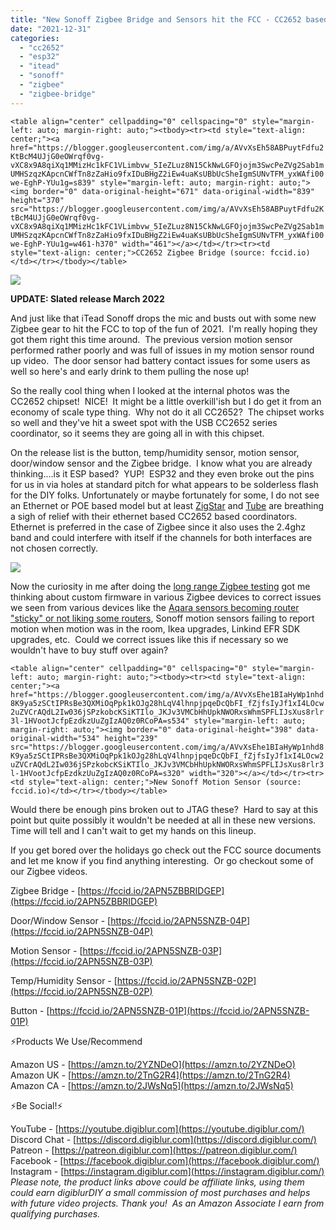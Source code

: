 ```yaml
---
title: "New Sonoff Zigbee Bridge and Sensors hit the FCC - CC2652 based!"
date: "2021-12-31"
categories: 
  - "cc2652"
  - "esp32"
  - "itead"
  - "sonoff"
  - "zigbee"
  - "zigbee-bridge"
---
```


`<table align="center" cellpadding="0" cellspacing="0" style="margin-left: auto; margin-right: auto;"><tbody><tr><td style="text-align: center;"><a href="https://blogger.googleusercontent.com/img/a/AVvXsEh58ABPuytFdfu2KtBcM4UJjG0eOWrqf0vg-vXC8x9A8qiXq1MMizHc1kFC1VLimbvw_5IeZLuz8N15CkNwLGFOjojm3SwcPeZVg2Sab1mUMHSzqzKApcnCWfTn8zZaHio9fxIDuBHgZ2iEw4uaKsUBbUcSheIgmSUNvTFM_yxWAfi00we-EghP-YUu1g=s839" style="margin-left: auto; margin-right: auto;"><img border="0" data-original-height="671" data-original-width="839" height="370" src="https://blogger.googleusercontent.com/img/a/AVvXsEh58ABPuytFdfu2KtBcM4UJjG0eOWrqf0vg-vXC8x9A8qiXq1MMizHc1kFC1VLimbvw_5IeZLuz8N15CkNwLGFOjojm3SwcPeZVg2Sab1mUMHSzqzKApcnCWfTn8zZaHio9fxIDuBHgZ2iEw4uaKsUBbUcSheIgmSUNvTFM_yxWAfi00we-EghP-YUu1g=w461-h370" width="461"></a></td></tr><tr><td style="text-align: center;">CC2652 Zigbee Bridge (source: fccid.io)</td></tr></tbody></table>`

  

[![](https://blogger.googleusercontent.com/img/a/AVvXsEirWenWXI4n7dKy3t_hit_JbvFAKYlgrTKcpkhg-QVHgd5nAYnKVGjkHojCbOXVEG4y6nAwrgJ2Mg105RdpeTharxjNPFOZPPeMf_GUQ3F0zwj6ZjIvixkP2SE85cNqauXgtQQZInQe7AbRJxj689EQkDr7LG1C9umGpu8Vb2PQ0-Mf-_4LWb4ohyvNSw=w474-h268)](https://blogger.googleusercontent.com/img/a/AVvXsEirWenWXI4n7dKy3t_hit_JbvFAKYlgrTKcpkhg-QVHgd5nAYnKVGjkHojCbOXVEG4y6nAwrgJ2Mg105RdpeTharxjNPFOZPPeMf_GUQ3F0zwj6ZjIvixkP2SE85cNqauXgtQQZInQe7AbRJxj689EQkDr7LG1C9umGpu8Vb2PQ0-Mf-_4LWb4ohyvNSw=s735)

  

**UPDATE: Slated release March 2022**

And just like that iTead Sonoff drops the mic and busts out with some new Zigbee gear to hit the FCC to top of the fun of 2021.  I'm really hoping they got them right this time around.  The previous version motion sensor performed rather poorly and was full of issues in my motion sensor round up video.  The door sensor had battery contact issues for some users as well so here's and early drink to them pulling the nose up!  

<!--truncate-->

So the really cool thing when I looked at the internal photos was the CC2652 chipset!  NICE!  It might be a little overkill'ish but I do get it from an economy of scale type thing.  Why not do it all CC2652?  The chipset works so well and they've hit a sweet spot with the USB CC2652 series coordinator, so it seems they are going all in with this chipset.  

On the release list is the button, temp/humidity sensor, motion sensor, door/window sensor and the Zigbee bridge.  I know what you are already thinking....is it ESP based?  YUP!  ESP32 and they even broke out the pins for us in via holes at standard pitch for what appears to be solderless flash for the DIY folks. Unfortunately or maybe fortunately for some, I do not see an Ethernet or POE based model but at least [ZigStar](https://zig-star.com/projects/zigbee-gw-lan/) and [Tube](https://www.tubeszb.com/) are breathing a sigh of relief with their ethernet based CC2652 based coordinators. Ethernet is preferred in the case of Zigbee since it also uses the 2.4ghz band and could interfere with itself if the channels for both interfaces are not chosen correctly.

[![](https://blogger.googleusercontent.com/img/a/AVvXsEicMmK9fqPB_2WOiWIrQxpM0XEe64uETeVF6XTYc9qVwO4e4750uaI9FA5HFaku-1-Eu4KDnQ90Z-YyYj1WUZ_pWF1Gfr-fz1pOIfvhowOG-m1mH1NavPqpnYzAPalu4vVvlsah3PcS1083q92PgUekAJVmWc_x1mWwmXFwPfmermOt65bNgKu5Ggkygw=w351-h297)](https://blogger.googleusercontent.com/img/a/AVvXsEicMmK9fqPB_2WOiWIrQxpM0XEe64uETeVF6XTYc9qVwO4e4750uaI9FA5HFaku-1-Eu4KDnQ90Z-YyYj1WUZ_pWF1Gfr-fz1pOIfvhowOG-m1mH1NavPqpnYzAPalu4vVvlsah3PcS1083q92PgUekAJVmWc_x1mWwmXFwPfmermOt65bNgKu5Ggkygw=s582)

  

Now the curiosity in me after doing the [long range Zigbee testing](https://youtu.be/QNOWCGL6gFE) got me thinking about custom firmware in various Zigbee devices to correct issues we seen from various devices like the [Aqara sensors becoming router "sticky" or not liking some routers](https://community.hubitat.com/t/xiaomi-aqara-devices-pairing-keeping-them-connected/623), Sonoff motion sensors failing to report motion when motion was in the room, Ikea upgrades, Linkind EFR SDK upgrades, etc.  Could we correct issues like this if necessary so we wouldn't have to buy stuff over again?

`<table align="center" cellpadding="0" cellspacing="0" style="margin-left: auto; margin-right: auto;"><tbody><tr><td style="text-align: center;"><a href="https://blogger.googleusercontent.com/img/a/AVvXsEhe1BIaHyWp1nhd8K9ya5zSCtIPRsBe3QXMiOqPpk1kOJg28hLqV4lhnpjpqeDcQbFI_fZjfsIyJf1xI4LOcw2uZVCrAQdL2Iw036jSPzkobcKSiKTIlo_JKJv3VMCbHhUpkNWORxsWhmSPFLIJsXus8rlr3l-1HVootJcfpEzdkzUuZgIzAQ0z0RCoPA=s534" style="margin-left: auto; margin-right: auto;"><img border="0" data-original-height="398" data-original-width="534" height="239" src="https://blogger.googleusercontent.com/img/a/AVvXsEhe1BIaHyWp1nhd8K9ya5zSCtIPRsBe3QXMiOqPpk1kOJg28hLqV4lhnpjpqeDcQbFI_fZjfsIyJf1xI4LOcw2uZVCrAQdL2Iw036jSPzkobcKSiKTIlo_JKJv3VMCbHhUpkNWORxsWhmSPFLIJsXus8rlr3l-1HVootJcfpEzdkzUuZgIzAQ0z0RCoPA=s320" width="320"></a></td></tr><tr><td style="text-align: center;">New Sonoff Motion Sensor (source: fccid.io)</td></tr></tbody></table>`

  

Would there be enough pins broken out to JTAG these?  Hard to say at this point but quite possibly it wouldn't be needed at all in these new versions.  Time will tell and I can't wait to get my hands on this lineup.  

  

If you get bored over the holidays go check out the FCC source documents and let me know if you find anything interesting.  Or go checkout some of our Zigbee videos.

  

Zigbee Bridge - [https://fccid.io/2APN5ZBBRIDGEP](https://fccid.io/2APN5ZBBRIDGEP)

Door/Window Sensor - [https://fccid.io/2APN5SNZB-04P](https://fccid.io/2APN5SNZB-04P)

Motion Sensor - [https://fccid.io/2APN5SNZB-03P](https://fccid.io/2APN5SNZB-03P)

Temp/Humidity Sensor - [https://fccid.io/2APN5SNZB-02P](https://fccid.io/2APN5SNZB-02P)

Button - [https://fccid.io/2APN5SNZB-01P](https://fccid.io/2APN5SNZB-01P)

  

⚡Products We Use/Recommend

Amazon US - [https://amzn.to/2YZNDeO](https://amzn.to/2YZNDeO)  
Amazon UK - [https://amzn.to/2TnG2R4](https://amzn.to/2TnG2R4)  
Amazon CA - [https://amzn.to/2JWsNq5](https://amzn.to/2JWsNq5)  
  

⚡Be Social!⚡

YouTube - [https://youtube.digiblur.com](https://youtube.digiblur.com/)  
Discord Chat - [https://discord.digiblur.com](https://discord.digiblur.com/)  
Patreon - [https://patreon.digiblur.com](https://patreon.digiblur.com/)  
Facebook - [https://facebook.digiblur.com](https://facebook.digiblur.com/)  
Instagram - [https://instagram.digiblur.com](https://instagram.digiblur.com/)  
_Please note, the product links above could be affiliate links, using them could earn digiblurDIY a small commission of most purchases and helps with future video projects. Thank you!  As an Amazon Associate I earn from qualifying purchases._
